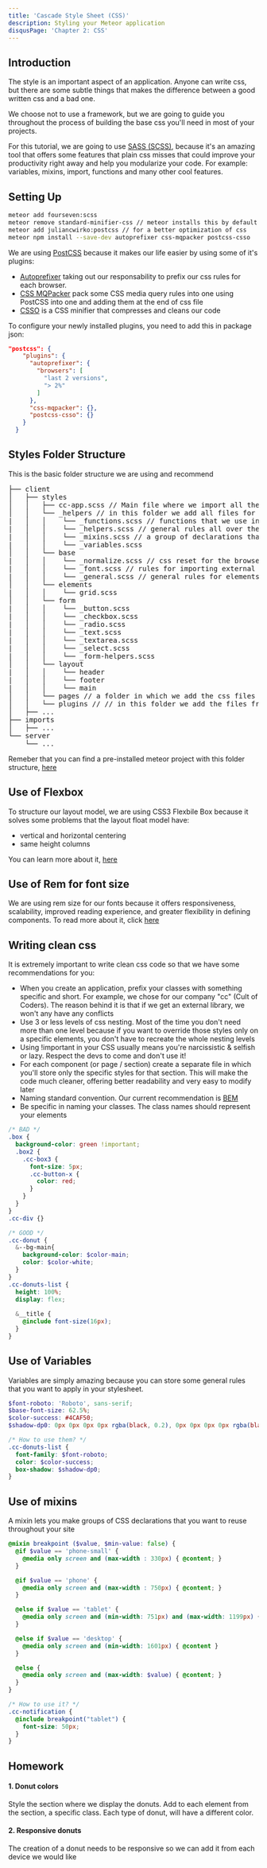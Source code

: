 ```yaml
---
title: 'Cascade Style Sheet (CSS)'
description: Styling your Meteor application
disqusPage: 'Chapter 2: CSS'
---
```


## Introduction


The style is an important aspect of an application. Anyone can write css, but there are some subtle things that makes the difference between a good written css and a bad one.

We choose not to use a framework, but we are going to guide you throughout the process of building the base css you'll need in most of your projects.

For this tutorial, we are going to use [SASS (SCSS)](http://sass-lang.com/), because it's an amazing tool that offers some features that plain css misses that could improve your productivity right away and help you modularize your code. For example: variables, mixins, import, functions and many other cool features.


## Setting Up

```bash
meteor add fourseven:scss
meteor remove standard-minifier-css // meteor installs this by default to optimize the css
meteor add juliancwirko:postcss // for a better optimization of css
meteor npm install --save-dev autoprefixer css-mqpacker postcss-csso
```

We are using [PostCSS](http://postcss.org/) because it makes our life easier by using some of it's plugins:
- [Autoprefixer](https://github.com/postcss/autoprefixer) taking out our responsability to prefix our css rules for each browser.
- [CSS MQPacker](https://github.com/hail2u/node-css-mqpacker) pack some CSS media query rules into one using PostCSS into one and adding them at the end of css file
- [CSSO](https://github.com/css/csso) is a CSS minifier that compresses and cleans our code

To configure your newly installed plugins, you need to add this in package json:

``` json
"postcss": {
    "plugins": {
      "autoprefixer": {
        "browsers": [
          "last 2 versions",
          "> 2%"
        ]
      },
      "css-mqpacker": {},
      "postcss-csso": {}
    }
  }

```

## Styles Folder Structure
This is the basic folder structure we are using and recommend

<pre>
├── client 
│   ├── styles
│   │   ├── cc-app.scss // Main file where we import all the other scss files
│   │   └── _helpers // in this folder we add all files for variables, functions, mixins 
|   │   │    └── _functions.scss // functions that we use in mixins 
|   │   │    └── _helpers.scss // general rules all over the website
|   │   │    └── _mixins.scss // a group of declarations that you want to re-use
|   │   │    └── _variables.scss
│   │   └── base 
|   │   │    └── _normalize.scss // css reset for the browser 
|   │   │    └── _font.scss // rules for importing external fonts 
|   │   │    └── _general.scss // general rules for elements (html, body, links, a, etc)
│   │   └── elements
|   │   │    └── grid.scss
│   │   └── form  
|   │   │    └── _button.scss
|   │   │    └── _checkbox.scss 
|   │   │    └── _radio.scss
|   │   │    └── _text.scss
|   │   │    └── _textarea.scss
|   │   │    └── _select.scss
|   │   │    └── _form-helpers.scss
│   │   └── layout 
|   │   │    └── header
|   │   │    └── footer
|   │   │    └── main
│   │   └── pages // a folder in which we add the css files for each page of application
│   │   └── plugins // // in this folder we add the files from our external components that we use in the app
│   ├── ...
├── imports
│   ├── ...
└── server 
    └── ...
</pre>

Remeber that you can find a pre-installed meteor project with this folder structure, [here](https://github.com/cult-of-coders/meteor-tuts-boilerplate)


## Use of Flexbox
To structure our layout model, we are using CSS3 Flexbile Box because it solves some problems that the layout float model have:
- vertical and horizontal centering
- same height columns

You can learn more about it, [here](https://css-tricks.com/snippets/css/a-guide-to-flexbox/)

## Use of Rem for font size
We are using rem size for our fonts because it offers responsiveness, scalability, improved reading experience, and greater flexibility in defining components. To read more about it, click [here](https://www.sitepoint.com/understanding-and-using-rem-units-in-css/) 

## Writing clean css
It is extremely important to write clean css code so that we have some recommendations for you:
- When you create an application, prefix your classes with something specific and short. For example, we chose for our company "cc" (Cult of Coders). The reason behind it is that if we get an external library, we won't any have any conflicts
- Use 3 or less levels of css nesting. Most of the time you don't need more than one level because if you want to override those styles only on a specific elements, you don't have to recreate the whole nesting levels
- Using !important in your CSS usually means you're narcissistic & selfish or lazy. Respect the devs to come and don't use it!
- For each component (or page / section) create a separate file in which you'll store only the specific styles for that section. This will make the code much cleaner, offering better readability and very easy to modify later 
- Naming standard convention. Our current recommendation is [BEM](http://getbem.com/naming/)
- Be specific in naming your classes. The class names should represent your elements

```scss
/* BAD */
.box {
  background-color: green !important;
  .box2 {
    .cc-box3 {
      font-size: 5px;
      .cc-button-x {
        color: red; 
      }
    }
  }
} 
.cc-div {}
```

```scss
/* GOOD */
.cc-donut {
  &--bg-main{
    background-color: $color-main;
    color: $color-white;
  }
}
.cc-donuts-list {
  height: 100%;
  display: flex;
  
  &__title {
    @include font-size(16px);
  }
}
```

## Use of Variables
Variables are simply amazing because you can store some general rules that you want to apply in your stylesheet.

```scss
$font-roboto: 'Roboto', sans-serif;
$base-font-size: 62.5%;
$color-success: #4CAF50;
$shadow-dp0: 0px 0px 0px 0px rgba(black, 0.2), 0px 0px 0px 0px rgba(black, 0.14), 0px 0px 0px 0px rgba(black, 0.12);

/* How to use them? */
.cc-donuts-list {
  font-family: $font-roboto;
  color: $color-success;
  box-shadow: $shadow-dp0;
}
```

## Use of mixins
A mixin lets you make groups of CSS declarations that you want to reuse throughout your site
```scss
@mixin breakpoint ($value, $min-value: false) {
  @if $value == 'phone-small' {
    @media only screen and (max-width : 330px) { @content; }
  }

  @if $value == 'phone' {
    @media only screen and (max-width : 750px) { @content; }
  }

  @else if $value == 'tablet' {
    @media only screen and (min-width: 751px) and (max-width: 1199px) { @content }
  }

  @else if $value == 'desktop' {
    @media only screen and (min-width: 1601px) { @content }
  }

  @else {
    @media only screen and (max-width: $value) { @content; }
  }
}

/* How to use it? */
.cc-notification {
  @include breakpoint("tablet") {
    font-size: 50px;
  }
}

```
## Homework

#### 1. Donut colors
Style the section where we display the donuts. Add to each element from the section, a specific class. Each type of donut, will have a different color.

#### 2. Responsive donuts
The creation of a donut needs to be responsive so we can add it from each device we would like 
